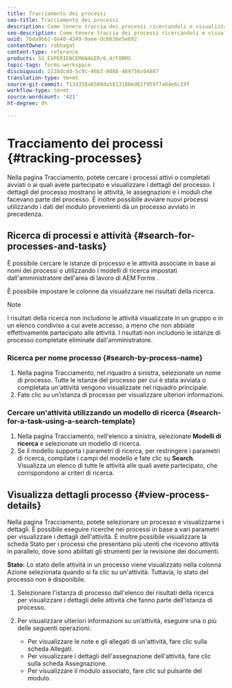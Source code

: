 ```yaml
---
title: Tracciamento dei processi
seo-title: Tracciamento dei processi
description: Come tenere traccia dei processi ricercandoli e visualizzandone i dettagli.
seo-description: Come tenere traccia dei processi ricercandoli e visualizzandone i dettagli.
uuid: 7bda9b61-0a40-4349-9aee-dc6636e5e692
contentOwner: robhagat
content-type: reference
products: SG_EXPERIENCEMANAGER/6.4/FORMS
topic-tags: forms-workspace
discoiquuid: 2228dcdd-5c9c-46b3-9888-489756c04887
translation-type: tm+mt
source-git-commit: f13d358a6508da5813186ed61f959f7a84e6c19f
workflow-type: tm+mt
source-wordcount: '421'
ht-degree: 0%

---
```



# Tracciamento dei processi {#tracking-processes}

Nella pagina Tracciamento, potete cercare i processi attivi o completati avviati o ai quali avete partecipato e visualizzare i dettagli del processo. I dettagli del processo mostrano le attività, le assegnazioni e i moduli che facevano parte del processo. È inoltre possibile avviare nuovi processi utilizzando i dati del modulo provenienti da un processo avviato in precedenza.

## Ricerca di processi e attività {#search-for-processes-and-tasks}

È possibile cercare le istanze di processo e le attività associate in base ai nomi dei processi o utilizzando i modelli di ricerca impostati dall&#39;amministratore dell&#39;area di lavoro di AEM Forms .

È possibile impostare le colonne da visualizzare nei risultati della ricerca.

>[!NOTE]
>
>I risultati della ricerca non includono le attività visualizzate in un gruppo o in un elenco condiviso a cui avete accesso, a meno che non abbiate effettivamente partecipato alle attività. I risultati non includono le istanze di processo completate eliminate dall&#39;amministratore.

### Ricerca per nome processo {#search-by-process-name}

1. Nella pagina Tracciamento, nel riquadro a sinistra, selezionate un nome di processo. Tutte le istanze del processo per cui è stata avviata o completata un&#39;attività vengono visualizzate nel riquadro principale.
1. Fate clic su un’istanza di processo per visualizzare ulteriori informazioni.

### Cercare un&#39;attività utilizzando un modello di ricerca {#search-for-a-task-using-a-search-template}

1. Nella pagina Tracciamento, nell&#39;elenco a sinistra, selezionate **Modelli di ricerca** e selezionate un modello di ricerca.
1. Se il modello supporta i parametri di ricerca, per restringere i parametri di ricerca, compilate i campi del modello e fate clic su **Search**. Visualizza un elenco di tutte le attività alle quali avete partecipato, che corrispondono ai criteri di ricerca.

## Visualizza dettagli processo {#view-process-details}

Nella pagina Tracciamento, potete selezionare un processo e visualizzarne i dettagli. È possibile eseguire ricerche nei processi in base a vari parametri per visualizzare i dettagli dell&#39;attività. È inoltre possibile visualizzare la scheda Stato per i processi che presentano più utenti che ricevono attività in parallelo, dove sono abilitati gli strumenti per la revisione dei documenti.

**Stato:** Lo stato delle attività in un processo viene visualizzato nella colonna Azione selezionata quando si fa clic su un&#39;attività. Tuttavia, lo stato del processo non è disponibile.

1. Selezionare l&#39;istanza di processo dall&#39;elenco dei risultati della ricerca per visualizzare i dettagli delle attività che fanno parte dell&#39;istanza di processo.
1. Per visualizzare ulteriori informazioni su un’attività, eseguire una o più delle seguenti operazioni:

   * Per visualizzare le note e gli allegati di un&#39;attività, fare clic sulla scheda Allegati.
   * Per visualizzare i dettagli dell&#39;assegnazione dell&#39;attività, fare clic sulla scheda Assegnazione.
   * Per visualizzare il modulo associato, fare clic sul pulsante del modulo.

